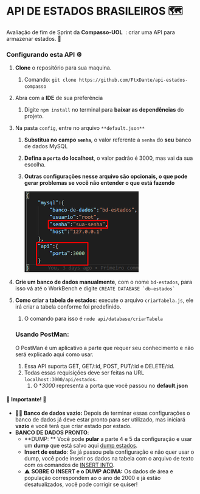 # API DE ESTADOS BRASILEIROS :world_map:
Avaliação de fim de Sprint da **Compasso-UOL** ​​ : criar uma API para armazenar estados. :confetti_ball:

### Configurando esta API :gear:

1. **Clone** o repositório para sua maquina.

   1. Comando: `git clone https://github.com/FtxDante/api-estados-compasso`

2. Abra com a **IDE** de sua preferência

   1. Digite ``npm install`` no terminal para **baixar as dependências** do projeto.

3. Na pasta `config`, entre no arquivo `**default.json**` 

   1. **Substitua no campo `senha`**, o valor referente a `senha` do **seu** banco de dados MySQL

   2. **Defina a `porta` do localhost**, o valor padrão é 3000, mas vai da sua escolha.

   3. **Outras configurações nesse arquivo são opcionais, o que pode gerar problemas se você não entender o que está fazendo**

      ![image-20210918112023850](https://github.com/FtxDante/api-estados-compasso/blob/master/imagens-para-repositorio/Screenshot_1.png)

4. **Crie um banco de dados manualmente**, com o nome `bd-estados`, para isso vá até o WorkBench e digite  `` CREATE DATABASE `db-estados` ``

5. **Como criar a tabela de estados**: execute o arquivo `criarTabela.js`, ele irá criar a tabela conforme foi predefinido.
   1. O comando para isso é `node api/database/criarTabela`

   ### Usando PostMan:

   O PostMan é um aplicativo a parte que requer seu conhecimento e não será explicado aqui como usar.

   1. Essa API suporta GET, GET/:id, POST, PUT/:id e DELETE/:id.
   2. Todas essas requisições deve ser feitas na URL `localhost:3000/api/estados`.
      1. O **3000* representa a porta que você passou no **default.json**

#### :rotating_light: Importante! :rotating_light:

* 🕵️‍♀️ **Banco de dados vazio:** Depois de terminar essas configurações o banco de dados já deve estar pronto para ser utilizado, mas iniciará **vazio** e você terá que criar estado por estado.
* **BANCO DE DADOS PRONTO**:
  * **DUMP: ** Você pode **pular** a parte 4 e 5 da configuração e usar um **dump** que está salvo aqui [dump estados](https://github.com/FtxDante/estados-com-populacao-e-area/blob/main/bd-estados_estados.sql).
  * **Insert de estado**: Se já passou pela configuração e não quer usar o dump, você pode inserir os dados na tabela com o arquivo de texto com os comandos de [INSERT INTO](https://github.com/FtxDante/estados-com-populacao-e-area/blob/main/insert-estados.txt).
  * ⚠️ **SOBRE O INSERT e o DUMP ACIMA:** Os dados de área e população correspondem ao o ano de 2000 e já estão desatualizados, você pode corrigir se quiser!
